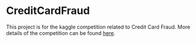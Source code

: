 # CreditCardFraud
 This project is for the kaggle competition related to Credit Card Fraud. More details of the competition can be found [here](https://www.kaggle.com/c/ieee-fraud-detection/). 
